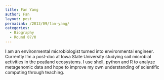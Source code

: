 ```yaml
---
title: Fan Yang
author: Fan
layout: post
permalink: /2013/09/fan-yang/
categories:
  - Biography
  - Round 07/0
---
```

I am an environmental microbiologist turned into environmental engineer. Currently I&#8217;m a post-doc at Iowa State University studying soil microbial activities in the peatland ecosystems. I use shell, python and R to analyze metagenomic data and hope to improve my own understanding of scientific computing through teaching.
